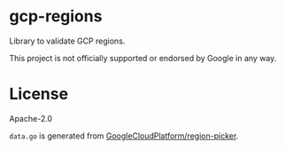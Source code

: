 # gcp-regions

Library to validate GCP regions.

This project is not officially supported or endorsed by Google in any way.

# License

Apache-2.0

`data.go` is generated from [GoogleCloudPlatform/region-picker](https://github.com/GoogleCloudPlatform/region-picker/blob/main/data/regions.json).